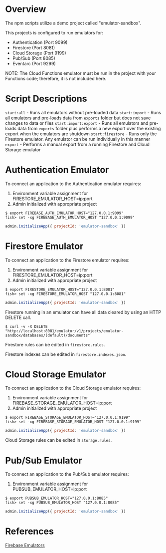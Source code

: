 # Overview

The npm scripts utilize a demo project called "emulator-sandbox".

This projects is configured to run emulators for:

- Authentication (Port 9099)
- Firestore (Port 8081)
- Cloud Storage (Port 9199)
- Pub/Sub (Port 8085)
- Eventarc (Port 9299)

NOTE: The Cloud Functions emulator must be run in the project with your Functions code; therefore, it is not included here.

# Script Descriptions

`start:all` - Runs all emulators without pre-loaded data
`start:import` - Runs all emulators and pre-loads data from `exports` folder but does not save changes to data or files
`start:import:export` - Runs all emulators and pre-loads data from `exports` folder plus performs a new export over the existing export when the emulators are shutdown
`start:firestore` - Runs only the Firestore emulator. Any emulator can be run individually in this manner
`export` - Performs a manual export from a running Firestore and Cloud Storage emulator

# Authentication Emulator

To connect an application to the Authentication emulator requires:

1. Environment variable assignment for FIRESTORE_EMULATOR_HOST=ip:port
2. Admin initialized with appropriate project

```shell
$ export FIREBASE_AUTH_EMULATOR_HOST="127.0.0.1:9099"
fish> set -xg FIREBASE_AUTH_EMULATOR_HOST "127.0.0.1:9099"
```

```js
admin.initializeApp({ projectId: 'emulator-sandbox' })
```

# Firestore Emulator

To connect an application to the Firestore emulator requires:

1. Environment variable assignment for FIRESTORE_EMULATOR_HOST=ip:port
2. Admin initialized with appropriate project

```shell
$ export FIRESTORE_EMULATOR_HOST="127.0.0.1:8081"
fish> set -xg FIRESTORE_EMULATOR_HOST "127.0.0.1:8081"
```

```js
admin.initializeApp({ projectId: 'emulator-sandbox' })
```

Firestore running in an emulator can have all data cleared by using an HTTP DELETE call.

```shell
$ curl -v -X DELETE "http://localhost:8081/emulator/v1/projects/emulator-sandbox/databases/(default)/documents"
```

Firestore rules can be edited in `firestore.rules`.

Firestore indexes can be edited in `firestore.indexes.json`.

# Cloud Storage Emulator

To connect an application to the Cloud Storage emulator requires:

1. Environment variable assignment for FIREBASE_STORAGE_EMULATOR_HOST=ip:port
2. Admin initialized with appropriate project

```shell
$ export FIREBASE_STORAGE_EMULATOR_HOST="127.0.0.1:9199"
fish> set -xg FIREBASE_STORAGE_EMULATOR_HOST "127.0.0.1:9199"
```

```js
admin.initializeApp({ projectId: 'emulator-sandbox' })
```

Cloud Storage rules can be edited in `storage.rules`.

# Pub/Sub Emulator

To connect an application to the Pub/Sub emulator requires:

1. Environment variable assignment for PUBSUB_EMULATOR_HOST=ip:port

```shell
$ export PUBSUB_EMULATOR_HOST="127.0.0.1:8085"
fish> set -xg PUBSUB_EMULATOR_HOST "127.0.0.1:8085"
```

```js
admin.initializeApp({ projectId: 'emulator-sandbox' })
```

# References

[Firebase Emulators](https://firebase.google.com/docs/emulator-suite)
